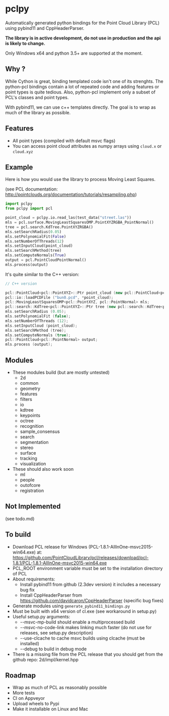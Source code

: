 # pclpy

Automatically generated python bindings for the Point Cloud Library (PCL)
using pybind11 and CppHeaderParser.

__The library is in active development, do not
use in production and the api is likely to change.__

Only Windows x64 and python 3.5+ are supported at the moment.


## Why ?
While Cython is great, binding templated code isn't one of its strenghts.
The python-pcl bindings contain a lot of repeated code and adding
features or point types is quite tedious.
Also, python-pcl implement only a subset of PCL's classes and point types.

With pybind11, we can use c++ templates directly.
The goal is to wrap as much of the library as possible.

## Features
- All point types (compiled with default msvc flags)
- You can access point cloud attributes as numpy arrays using `cloud.x` or `cloud.xyz`

## Example

Here is how you would use the library to process Moving Least Squares.

(see PCL documentation: http://pointclouds.org/documentation/tutorials/resampling.php)

```python
import pclpy
from pclpy import pcl

point_cloud = pclpy.io.read_las(test_data("street.las"))
mls = pcl.surface.MovingLeastSquaresOMP.PointXYZRGBA_PointNormal()
tree = pcl.search.KdTree.PointXYZRGBA()
mls.setSearchRadius(0.05)
mls.setPolynomialFit(False)
mls.setNumberOfThreads(12)
mls.setInputCloud(point_cloud)
mls.setSearchMethod(tree)
mls.setComputeNormals(True)
output = pcl.PointCloudPointNormal()
mls.process(output)
```

It's quite similar to the C++ version:

``` c++
// C++ version

pcl::PointCloud<pcl::PointXYZ>::Ptr point_cloud (new pcl::PointCloud<pcl::PointXYZ> ());
pcl::io::loadPCDFile ("bun0.pcd", *point_cloud);
pcl::MovingLeastSquaresOMP<pcl::PointXYZ, pcl::PointNormal> mls;
pcl::search::KdTree<pcl::PointXYZ>::Ptr tree (new pcl::search::KdTree<pcl::PointXYZ>);
mls.setSearchRadius (0.05);
mls.setPolynomialFit (false);
mls.setNumberOfThreads (12);
mls.setInputCloud (point_cloud);
mls.setSearchMethod (tree);
mls.setComputeNormals (true);
pcl::PointCloud<pcl::PointNormal> output;
mls.process (output);
```

## Modules
- These modules build (but are mostly untested)
    - 2d
    - common
    - geometry
    - features
    - filters
    - io
    - kdtree
    - keypoints
    - octree
    - recognition
    - sample_consensus
    - search
    - segmentation
    - stereo
    - surface
    - tracking
    - visualization
- These should also work soon
    - ml
    - people
    - outofcore
    - registration

## Not Implemented
(see todo.md)

## To build
- Download PCL release for Windows (PCL-1.8.1-AllInOne-msvc2015-win64.exe) at:
    https://github.com/PointCloudLibrary/pcl/releases/download/pcl-1.8.1/PCL-1.8.1-AllInOne-msvc2015-win64.exe
- PCL_ROOT environment variable must be set to the installation directory of PCL
- About requirements:
    - Install pybind11 from github (2.3dev version) it includes a necessary bug fix
    - Install CppHeaderParser from https://github.com/davidcaron/CppHeaderParser (specific bug fixes)
- Generate modules using `generate_pybind11_bindings.py`
- Must be built with x64 version of cl.exe (see workaround in setup.py)
- Useful setup.py arguments:
    - --msvc-mp-build should enable a multiprocessed build
    - --msvc-no-code-link makes linking much faster (do not use for releases, see setup.py description)
    - --use-clcache to cache msvc builds using clcache (must be installed)
    - --debug to build in debug mode
- There is a missing file from the PCL release that you should get from the github repo: 2d/impl/kernel.hpp

## Roadmap
- Wrap as much of PCL as reasonably possible
- More tests
- CI on Appveyor
- Upload wheels to Pypi
- Make it installable on Linux and Mac
